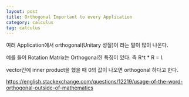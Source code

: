 ```yaml
---
layout: post
title: Orthogonal Important to every Application
category: calculus
tag: calculus
---
```


여러 Application에서 orthogonal(Unitary 성질)이 라는 말이 많이 나온다.

예를 들어 Rotation Matrix는 Orthogonal한 특징이 있다. 즉 R^t * R = I.

vector간에 inner product을 했을 때 0의 값이 나오면 orthogonal 하다고 한다.

https://english.stackexchange.com/questions/12219/usage-of-the-word-orthogonal-outside-of-mathematics
